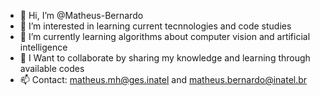 - 👋 Hi, I’m @Matheus-Bernardo
- 👀 I’m interested in learning current tecnnologies and code studies
- 🌱 I’m currently learning algorithms about computer vision and artificial intelligence
- 💞️ I Want to collaborate by sharing my knowledge and learning through available codes
- 📫 Contact: matheus.mh@ges.inatel and matheus.bernardo@inatel.br

<!---
Matheus-Bernardo/Matheus-Bernardo is a ✨ special ✨ repository because its `README.md` (this file) appears on your GitHub profile.
You can click the Preview link to take a look at your changes.
--->
